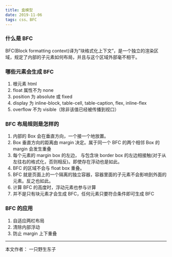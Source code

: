 ```yaml
---
title: 盒模型
date: 2019-11-06
tags: css、BFC
---
```


### 什么是 BFC

BFC(Block formatting context)译为”块格式化上下文”，是一个独立的渲染区域，规定了内部的子元素如何布局，并且与这个区域外部毫不相干。

<!--more--> 

### 哪些元素会生成 BFC

1. 根元素 html
2. float 属性不为 none
3. position 为 absolute 或 fixed
4. display 为 inline-block, table-cell, table-caption, flex, inline-flex
5. overflow 不为 visible（除非该值已经被传播到视口）

### BFC 布局规则是怎样的

1. 内部的 Box 会在垂直方向，一个接一个地放置。
2. Box 垂直方向的距离由 margin 决定。属于同一个 BFC 的两个相邻 Box 的 margin 会发生重叠
3. 每个元素的 margin box 的左边， 与包含块 border box 的左边相接触(对于从左往右的格式化，否则相反)。即使存在浮动也是如此。
4. BFC 的区域不会与 float box 重叠。
5. BFC 就是页面上的一个隔离的独立容器，容器里面的子元素不会影响到外面的元素。反之也如此。
6. 计算 BFC 的高度时，浮动元素也参与计算
7. 并不是只有块元素才会生成 BFC，任何元素只要符合条件即可生成 BFC

### BFC 的应用

1. 自适应两栏布局
2. 清除内部浮动
3. 防止 margin 上下重叠

---

本文作者： 一只野生东子
